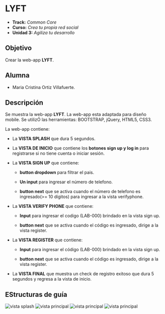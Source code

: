 # LYFT

* **Track:** _Common Core_
* **Curso:** _Crea tu propia red social_
* **Unidad 3:** _Agiliza tu desarrollo_


## Objetivo

Crear la web-app **LYFT**.


## Alumna

* Maria Cristina Ortiz Villafuerte.

## Descripción

Se muestra la web-app **LYFT**. La web-app esta adaptada para diseño mobile. Se utilizÓ las herramientas: BOOTSTRAP, jQuery, HTML5, CSS3.

La web-app contiene:

* La **VISTA SPLASH** que dura 5 segundos.

* La **VISTA DE INICIO** que contiene los  **botones sign up y log in** para registrarse si no tiene cuenta o iniciar sesión.

* La **VISTA SIGN UP** que contiene:

     * **button dropdown** para filtrar el pais.

     * **Un input** para ingresar el número de telefono.

     * **button next** que se activa cuando el número de telefono es ingresado(>= 10 dígitos) para ingresar a la vista verifyphone.

* La **VISTA VERIFY PHONE** que contiene:

     * **Input** para ingresar el codigo (LAB-000) brindado en la vista sign up.

     * **button next** que se activa cuando el código es ingresado, dirige a la vista register.

* La **VISTA REGISTER** que contiene:

    * **Input** para ingresar el código (LAB-000) brindado en la vista sign up.

    * **button next** que se activa cuando el código es ingresado, dirige a la vista register.

* La **VISTA FINAL** que muestra un check de registro exitoso que dura 5 segundos y regresa a la vista de inicio.

## EStructuras de guía

![vista splash](assets/docs/.jpg)
![vista principal](assets/docs/.jpg)
![vista principal](assets/docs/.jpg)
![vista principal](assets/docs/.jpg)
